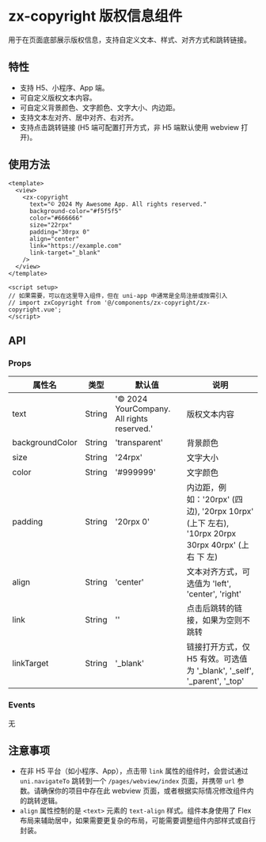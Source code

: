 # zx-copyright 版权信息组件

用于在页面底部展示版权信息，支持自定义文本、样式、对齐方式和跳转链接。

## 特性

- 支持 H5、小程序、App 端。
- 可自定义版权文本内容。
- 可自定义背景颜色、文字颜色、文字大小、内边距。
- 支持文本左对齐、居中对齐、右对齐。
- 支持点击跳转链接 (H5 端可配置打开方式，非 H5 端默认使用 webview 打开)。

## 使用方法

```vue
<template>
  <view>
    <zx-copyright 
      text="© 2024 My Awesome App. All rights reserved."
      background-color="#f5f5f5"
      color="#666666"
      size="22rpx"
      padding="30rpx 0"
      align="center"
      link="https://example.com"
      link-target="_blank"
    />
  </view>
</template>

<script setup>
// 如果需要，可以在这里导入组件，但在 uni-app 中通常是全局注册或按需引入
// import zxCopyright from '@/components/zx-copyright/zx-copyright.vue';
</script>
```

## API

### Props

| 属性名          | 类型   | 默认值                                  | 说明                                                                 |
| --------------- | ------ | --------------------------------------- | -------------------------------------------------------------------- |
| text            | String | '© 2024 YourCompany. All rights reserved.' | 版权文本内容                                                         |
| backgroundColor | String | 'transparent'                           | 背景颜色                                                             |
| size            | String | '24rpx'                                 | 文字大小                                                             |
| color           | String | '#999999'                               | 文字颜色                                                             |
| padding         | String | '20rpx 0'                               | 内边距，例如：'20rpx' (四边), '20rpx 10rpx' (上下 左右), '10rpx 20rpx 30rpx 40rpx' (上 右 下 左) |
| align           | String | 'center'                                | 文本对齐方式，可选值为 'left', 'center', 'right'                     |
| link            | String | ''                                      | 点击后跳转的链接，如果为空则不跳转                                   |
| linkTarget      | String | '_blank'                                | 链接打开方式，仅 H5 有效。可选值为 '_blank', '_self', '_parent', '_top' |

### Events

无

## 注意事项

- 在非 H5 平台（如小程序、App），点击带 `link` 属性的组件时，会尝试通过 `uni.navigateTo` 跳转到一个 `/pages/webview/index` 页面，并携带 `url` 参数。请确保你的项目中存在此 webview 页面，或者根据实际情况修改组件内的跳转逻辑。
- `align` 属性控制的是 `<text>` 元素的 `text-align` 样式。组件本身使用了 Flex 布局来辅助居中，如果需要更复杂的布局，可能需要调整组件内部样式或自行封装。